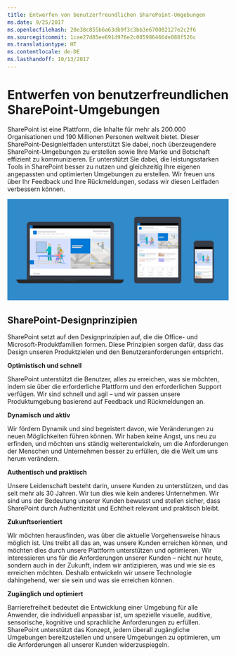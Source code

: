 ```yaml
---
title: Entwerfen von benutzerfreundlichen SharePoint-Umgebungen
ms.date: 9/25/2017
ms.openlocfilehash: 20e38c855b6a63db9f3c3bb3e670082127e2c2f6
ms.sourcegitcommit: 1cae27d85ee691d976e2c085986466de088f526c
ms.translationtype: HT
ms.contentlocale: de-DE
ms.lasthandoff: 10/13/2017
---
```

# <a name="designing-great-sharepoint-experiences"></a>Entwerfen von benutzerfreundlichen SharePoint-Umgebungen

SharePoint ist eine Plattform, die Inhalte für mehr als 200.000 Organisationen und 190 Millionen Personen weltweit bietet. Dieser SharePoint-Designleitfaden unterstützt Sie dabei, noch überzeugendere SharePoint-Umgebungen zu erstellen sowie Ihre Marke und Botschaft effizient zu kommunizieren. Er unterstützt Sie dabei, die leistungsstarken Tools in SharePoint besser zu nutzen und gleichzeitig Ihre eigenen angepassten und optimierten Umgebungen zu erstellen. Wir freuen uns über Ihr Feedback und Ihre Rückmeldungen, sodass wir diesen Leitfaden verbessern können.

<!-- Seems like you should tell them how you'd like to receive feedback - i.e. via issues in the repo? -->

![SharePoint-Kommunikationswebsite auf mehreren Geräten](../images/design-guidance-overview.png)


## <a name="sharepoint-design-principles"></a>SharePoint-Designprinzipien 

SharePoint setzt auf den Designprinzipien auf, die die Office- und Microsoft-Produktfamilien formen. Diese Prinzipien sorgen dafür, dass das Design unseren Produktzielen und den Benutzeranforderungen entspricht.

**Optimistisch und schnell**

SharePoint unterstützt die Benutzer, alles zu erreichen, was sie möchten, indem sie über die erforderliche Plattform und den erforderlichen Support verfügen. Wir sind schnell und agil – und wir passen unsere Produktumgebung basierend auf Feedback und Rückmeldungen an.

**Dynamisch und aktiv**

Wir fördern Dynamik und sind begeistert davon, wie Veränderungen zu neuen Möglichkeiten führen können. Wir haben keine Angst, uns neu zu erfinden, und möchten uns ständig weiterentwickeln, um die Anforderungen der Menschen und Unternehmen besser zu erfüllen, die die Welt um uns herum verändern.

**Authentisch und praktisch**

Unsere Leidenschaft besteht darin, unsere Kunden zu unterstützen, und das seit mehr als 30 Jahren. Wir tun dies wie kein anderes Unternehmen. Wir sind uns der Bedeutung unserer Kunden bewusst und stellen sicher, dass SharePoint durch Authentizität und Echtheit relevant und praktisch bleibt.

**Zukunftsorientiert**

Wir möchten herausfinden, was über die aktuelle Vorgehensweise hinaus möglich ist. Uns treibt all das an, was unsere Kunden erreichen können, und möchten dies durch unsere Plattform unterstützen und optimieren. Wir interessieren uns für die Anforderungen unserer Kunden – nicht nur heute, sondern auch in der Zukunft, indem wir antizipieren, was und wie sie es erreichen möchten. Deshalb entwickeln wir unsere Technologie dahingehend, wer sie sein und was sie  erreichen können.

**Zugänglich und optimiert**

Barrierefreiheit bedeutet die Entwicklung einer Umgebung für alle Anwender, die individuell anpassbar ist, um spezielle visuelle, auditive, sensorische, kognitive und sprachliche Anforderungen zu erfüllen. SharePoint unterstützt das Konzept, jedem überall zugängliche Umgebungen bereitzustellen und unsere Umgebungen zu optimieren, um die Anforderungen all unserer Kunden widerzuspiegeln.

<!-- These seem like fairly high-level principles; it would be good to think about how to convey how these principles manifest in the design. Can you add a design example to each section that illustrate the principle? --> 
